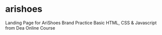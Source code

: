 # arishoes
Landing Page for AriShoes Brand 
Practice Basic HTML, CSS & Javascript from Dea Online Course 
